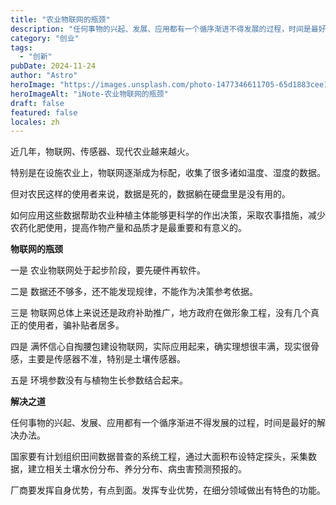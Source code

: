 ```yaml
---
title: "农业物联网的瓶颈"
description: "任何事物的兴起、发展、应用都有一个循序渐进不得发展的过程，时间是最好的解决办法"
category: "创业"
tags:
  - "创新"
pubDate: 2024-11-24
author: "Astro"
heroImage: "https://images.unsplash.com/photo-1477346611705-65d1883cee1e"
heroImageAlt: "iNote-农业物联网的瓶颈"
draft: false
featured: false
locales: zh
---
```


近几年，物联网、传感器、现代农业越来越火。

特别是在设施农业上，物联网逐渐成为标配，收集了很多诸如温度、湿度的数据。

但对农民这样的使用者来说，数据是死的，数据躺在硬盘里是没有用的。

如何应用这些数据帮助农业种植主体能够更科学的作出决策，采取农事措施，减少农药化肥使用，提高作物产量和品质才是最重要和有意义的。

**物联网的瓶颈**

一是 农业物联网处于起步阶段，要先硬件再软件。

二是 数据还不够多，还不能发现规律，不能作为决策参考依据。

三是 物联网总体上来说还是政府补助推广，地方政府在做形象工程，没有几个真正的使用者，骗补贴者居多。

四是 满怀信心自掏腰包建设物联网，实际应用起来，确实理想很丰满，现实很骨感，主要是传感器不准，特别是土壤传感器。

五是 环境参数没有与植物生长参数结合起来。

**解决之道**

任何事物的兴起、发展、应用都有一个循序渐进不得发展的过程，时间是最好的解决办法。

国家要有计划组织田间数据普查的系统工程，通过大面积布设特定探头，采集数据，建立相关土壤水份分布、养分分布、病虫害预测预报的。

厂商要发挥自身优势，有点到面。发挥专业优势，在细分领域做出有特色的功能。
